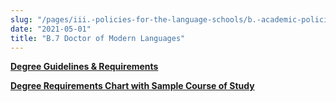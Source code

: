 ```yaml
---
slug: "/pages/iii.-policies-for-the-language-schools/b.-academic-policies/b.7-doctor-of-modern-languages"
date: "2021-05-01"
title: "B.7 Doctor of Modern Languages"
---
```


[**Degree Guidelines & Requirements**](http://www.middlebury.edu/system/files/media/DML%20Student%20Guidelines%20New_2.pdf)

[**Degree Requirements Chart with Sample Course of Study**](http://www.middlebury.edu/system/files/media/New%20DML%20requirements%20chart_1.pdf)